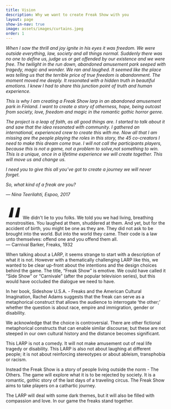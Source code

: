 ```yaml
---
title: Vision
description: Why we want to create Freak Show with you  
layout: page
show-in-nav: true
image: assets/images/curtains.jpeg
order: 1
---
```


<div class="row">
<div class="8u 12u$(small)">

<div class="box" style="font-style: italic; ">

<p>When I saw the thrill and joy ignite in his eyes it was freedom. We were outside everything, law, society and all things normal. Suddenly there was no one to define us, judge us or get offended by our existence and we were free. The twilight in the run down, abandoned amusement park seeped with tragedy, magic and wonder. We ran and laughed. It seemed like the place was telling us that the terrible price of true freedom is abandonment. The moment moved me deeply. It resonated with a hidden truth in beautiful emotions. I knew I had to share this junction point of truth and human experience.</p>

<p>This is why I am creating a Freak Show larp in an abandoned amusement park in Finland. I want to create a story of otherness, hope, being outcast from society, love, freedom and magic in the romantic gothic horror genre.</p>

<p>The project is a leap of faith, as all good things are. I started to talk about it and saw that the idea resonated with community. I gathered an international, experienced crew to create this with me. Now all that I am missing are the people playing the roles in this story, the 45 co-creators I need to make this dream come true. I will not call the participants players, because this is not a game, not a problem to solve,not something to win. This is a unique, once in a lifetime experience we will create together. This will move us and change us.</p>

<p>I need you to give this all you’ve got to create a journey we will never forget.</p>

<p>So, what kind of a freak are you?</p>
<p>&mdash; Nina Teerilahti, Espoo, 2017</p>
</div>
</div>

<div class="4u 12u$(small)">


<p class="lead" style="margin-top: 4em"><span style="font-size:8em;line-height: 0px;vertical-align: bottom">“</span> We didn't lie to you folks. We told you we had living, breathing monstrosities. You laughed at them, shuddered at them. And yet, but for the accident of birth, you might be one as they are. They did not ask to be brought into the world. But into the world they came. Their code is a law unto themselves: offend one and you offend them all.<br> &mdash; Carnival Barker, Freaks, 1932</p>



</div>
</div>

When talking about a LARP, it seems strange to start with a description of what it is not. However with a thematically challenging LARP like this, we wanted to be clear up-front about the intentions and the design choices behind the game.  The title, “Freak Show” is emotive.  We could have called it “Side Show” or “Carnivale” (after the popular television series), but this would have occluded the dialogue we need to have.  

In her book, Sideshow U.S.A. - Freaks and the American Cultural Imagination, Rachel Adams suggests that the freak can serve as a metaphorical construct that allows the audience to interrogate ‘the other;’ whether the question is about race, empire and immigration, gender or disability.

We acknowledge that the choice is controversial. There are other fictional metaphorical constructs that can enable similar discourse; but these are not steeped in our own cultural history and the distance becomes significant.

This LARP is not a comedy. It will not make amusement out of real life tragedy or disability.  This LARP is also not about laughing at different people; it is not about reinforcing stereotypes or about ableism, transphobia or racism.

Instead the Freak Show is a story of people living outside the norm - The Others.  The game will explore what it is to be rejected by society. It is a romantic, gothic story of the last days of a traveling circus. The Freak Show aims to take players on a cathartic journey.  

The LARP will deal with some dark themes, but it will also be filled with compassion and love. In our game the freaks stand together.
